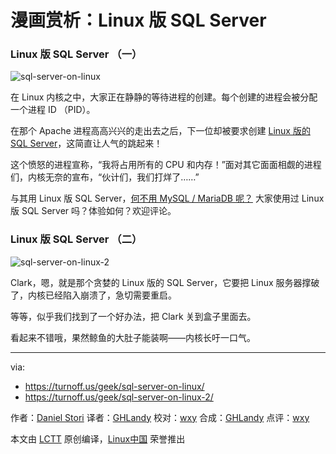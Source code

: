 漫画赏析：Linux 版 SQL Server
===============

### Linux 版 SQL Server （一）

![sql-server-on-linux](https://github.com/LCTT/comic/raw/master/turnoff.us/sql-server-on-linux-series/sql-server-on-linux.png)


在 Linux 内核之中，大家正在静静的等待进程的创建。每个创建的进程会被分配一个进程 ID （PID）。

在那个 Apache 进程高高兴兴的走出去之后，下一位却被要求创建 [Linux 版的 SQL Server](https://linux.cn/article-7967-1.html)，这简直让人气的跳起来！

这个愤怒的进程宣称，“我将占用所有的 CPU 和内存！”面对其它面面相觑的进程们，内核无奈的宣布，“伙计们，我们打烊了……”

与其用 Linux 版 SQL Server，[何不用 MySQL / MariaDB 呢？](https://linux.cn/article-8073-1.html) 大家使用过 Linux 版 SQL Server  吗？体验如何？欢迎评论。

### Linux 版 SQL Server （二）

![sql-server-on-linux-2](https://github.com/LCTT/comic/raw/master/turnoff.us/sql-server-on-linux-series/sql-server-on-linux-2.png)

Clark，嗯，就是那个贪婪的 Linux 版的 SQL Server，它要把 Linux 服务器撑破了，内核已经陷入崩溃了，急切需要重启。

等等，似乎我们找到了一个好办法，把 Clark 关到盒子里面去。

看起来不错哦，果然鲸鱼的大肚子能装啊——内核长吁一口气。

------------
via:
- https://turnoff.us/geek/sql-server-on-linux/
- https://turnoff.us/geek/sql-server-on-linux-2/

作者：[Daniel Stori][a]
译者：[GHLandy](https://github.com/GHLandy)
校对：[wxy](https://github.com/wxy)
合成：[GHLandy](https://github.com/GHLandy)
点评：[wxy](https://github.com/wxy)

本文由 [LCTT](https://github.com/LCTT/TranslateProject) 原创编译，[Linux中国](https://linux.cn/) 荣誉推出

[a]:http://turnoff.us/about/

